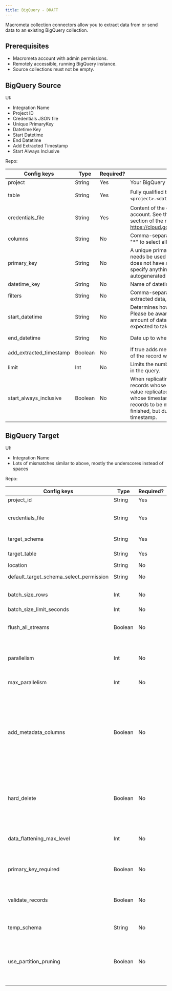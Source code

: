 ```yaml
---
title: BigQuery - DRAFT
---
```


Macrometa collection connectors allow you to extract data from or send data to an existing BigQuery collection.

## Prerequisites

- Macrometa account with admin permissions.
- Remotely accessible, running BigQuery instance.
- Source collections must not be empty.

## BigQuery Source

UI: 
- Integration Name
- Project ID
- Credentials JSON file
- Unique PrimaryKey
- Datetime Key
- Start Datetime
- End Datetime
- Add Extracted Timestamp
- Start Always Inclusive

Repo:

| Config keys             | Type    | Required? | Description     | Default | Example       |
|-------------------------|---------|-----------|-----------------|---------|---------------|
| project   | String  | Yes       | Your BigQuery project ID.     | None    | my_project_id |
| table     | String  | Yes       | Fully qualified table name in BigQuery, with format `<project>.<dataset>.<table>`.    | None    | `<project><dataset><table>` |
| credentials_file        | String  | Yes       | Content of the credentials.json file for your service account. See the "Activate the Google BigQuery API" section of the repository's README and https://cloud.google.com/docs/authentication/production.           | None    | credentials.json contents   |
| columns   | String  | No        | Comma-separated list of columns to be selected. Use "*" to select all columns         | *       | *             |
| primary_key             | String  | No        | A unique primary key from the bigquery table which needs be used as _key for the collection. If the columns does not have any column with unique values then do not specify anything here, _key for the collection will be autogenerated in this case. Primary key is case sensitive.     | None    | my_primary_key|
| datetime_key            | String  | No        | Name of datetime column to use as replication key.        | None    | my_datetime_key             |
| filters   | String  | No        | Comma-separated list of WHERE clauses to filter extracted data, e.g. "column = "value".             | None    | my_filters    |
| start_datetime          | String  | No        | Determines how much historical data will be extracted. Please be aware that the larger the time period and amount of data, the longer the initial extraction can be expected to take.   | None    | 2017-01-01T00:00:00Z        |
| end_datetime            | String  | No        | Date up to when historical data will be extracted.        | None    | 2017-01-01T00:00:00Z        |
| add_extracted_timestamp | Boolean | No        | If true adds metadata `_sdc_extracted_at`. The timestamp of the record when it was extracted from the source.     | FALSE   | False         |
| limit     | Int     | No        | Limits the number of records returned, applied as a limit in the query. | None    | 1000          |
| start_always_inclusive  | Boolean | No        | When replicating incrementally, disable to only select records whose datetime_key is greater than the maximum value replicated in the last run, by excluding records whose timestamps match exactly. This could cause records to be missed that were created after the last run finished, but during the same second and with the same timestamp. | TRUE    | True          |

## BigQuery Target

UI:
- Integration Name
- Lots of mismatches similar to above, mostly the underscores instead of spaces

Repo:

| Config keys | Type    | Required? | Description     | Default | Example     |
|-------------|---------|-----------|-----------------|---------|-------------|
| project_id  | String  | Yes       | BigQuery project ID | None    | Project ID  |
| credentials_file          | String  | Yes       | Fully qualified path to client_secrets.json for your service account. See the "Activate the Google BigQuery API" section of the repository's README and https://cloud.google.com/docs/authentication/production.        | None    | credentials.json contents |
| target_schema   | String  | Yes  | Name of the schema/dataset where the tables will be created. | None    | None |
| target_table| String  | Yes       | Name of the bigquery table. The table will be created if it does not exist. | None    | None        |
| location    | String  | No        | Region where BigQuery stores your dataset.      | None    | None        |
| default_target_schema_select_permission | String  | No        | Grant USAGE privilege on newly created schemas and grant SELECT privilege on the newly created table    | None    | SELECT      |
| batch_size_rows           | Int     | No        | Maximum number of rows in each batch. At the end of each batch, the rows in the batch are loaded into BigQuery.       | 10000   | 100         |
| batch_size_limit_seconds  | Int | No  | Maximum time to wait for batch to reach batch_size_rows.     | None | 60 |
| flush_all_streams         | Boolean | No        | Flush and load every stream into BigQuery when one batch is full. Warning: This may trigger transfer of data with low number of records, and may cause performance problems.  | FALSE   | False       |
| parallelism | Int     | No        | The number of threads used to flush tables. 0 will create a thread for each stream, up to parallelism_max. -1 will create a thread for each CPU core. Any other positive number will create that number of threads, up to parallelism_max.          | 0       | 0           |
| max_parallelism           | Int     | No        | Max number of parallel threads to use when flushing tables.   | 16      | 16          |
| add_metadata_columns      | Boolean | No        | Metadata columns add extra row level information about data ingestions, (i.e. when was the row read in source, when was inserted or deleted in bigquery etc.) Metadata columns are creating automatically by adding extra columns to the tables with a column prefix _sdc_. The column names are following the stitch naming conventions documented at https://www.stitchdata.com/docs/data-structure/integration-schemas#sdc-columns. Enabling metadata columns will flag the deleted rows by setting the _sdc_deleted_at metadata column. Without the add_metadata_columns option the deleted rows from singer taps will not be recognizable in BigQuery. | FALSE   | False       |
| hard_delete | Boolean | No        | When hard_delete option is true then DELETE SQL commands will be performed in BigQuery to delete rows in tables. It's achieved by continuously checking the sdc_deleted_at metadata column sent by the singer tap. Due to deleting rows requires metadata columns, hard_delete option automatically enables the add_metadata_columns option as well.  | FALSE   | False       |
| data_flattening_max_level | Int     | No        | Object type RECORD items from data source can be loaded into VARIANT columns as JSON (default) or we can flatten the schema by creating columns automatically. When value is 0 (default) then flattening functionality is turned off. | 0       | 0           |
| primary_key_required      | Boolean | No        | Log based and Incremental replications on tables with no Primary Key cause duplicates when merging UPDATE events. When set to true, stop loading data if no Primary Key is defined.         | TRUE    | True        |
| validate_records          | Boolean | No        | Validate every single record message to the corresponding JSON schema. This option is disabled by default and invalid RECORD messages will fail only at load time by BigQuery. Enabling this option will detect invalid records earlier but could cause performance degradation.| FALSE   | False       |
| temp_schema | String  | No        | Name of the schema where the temporary tables will be created. Will default to 'the same schema as the target tables  | None    | my_temp_schema            |
| use_partition_pruning     | Boolean | No        | If true then BigQuery table partition pruning will be used for tables which have partitioning enabled. This partitioning should be on a column which is immutable such as an integer primary key or a created_at column. The partitioning should be set up manually by the user. This feature can dramatically reduce the cost of each MERGE for large tables.      | FALSE   | False       |
